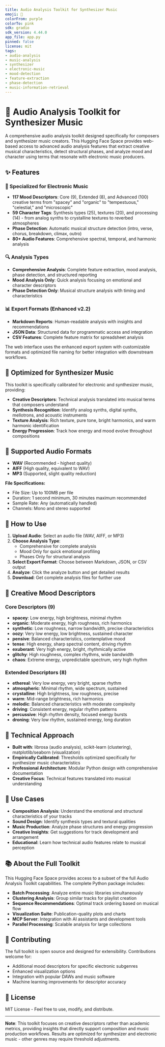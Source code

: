 ```yaml
---
title: Audio Analysis Toolkit for Synthesizer Music
emoji: 🎵
colorFrom: purple
colorTo: pink
sdk: gradio
sdk_version: 4.44.0
app_file: app.py
pinned: false
license: mit
tags:
- audio-analysis
- music-analysis
- synthesizer
- electronic-music
- mood-detection
- feature-extraction
- phase-detection
- music-information-retrieval
---
```


# 🎵 Audio Analysis Toolkit for Synthesizer Music

A comprehensive audio analysis toolkit designed specifically for composers and synthesizer music creators. This Hugging Face Space provides web-based access to advanced audio analysis features that extract creative musical characteristics, detect structural phases, and analyze mood and character using terms that resonate with electronic music producers.

## ✨ Features

### 🎯 Specialized for Electronic Music
- **117 Mood Descriptors**: Core (9), Extended (8), and Advanced (100) creative terms from "spacey" and "organic" to "tempestuous," "celestial," and "microscopic"
- **59 Character Tags**: Synthesis types (25), textures (20), and processing (14) - from analog synths to crystalline textures to reverbed atmospheres
- **Phase Detection**: Automatic musical structure detection (intro, verse, chorus, breakdown, climax, outro)
- **80+ Audio Features**: Comprehensive spectral, temporal, and harmonic analysis

### 🔍 Analysis Types
- **Comprehensive Analysis**: Complete feature extraction, mood analysis, phase detection, and structured reporting
- **Mood Analysis Only**: Quick analysis focusing on emotional and character descriptors
- **Phase Detection Only**: Musical structure analysis with timing and characteristics

### 📊 Export Formats (Enhanced v2.2)
- **Markdown Reports**: Human-readable analysis with insights and recommendations
- **JSON Data**: Structured data for programmatic access and integration
- **CSV Features**: Complete feature matrix for spreadsheet analysis

The web interface uses the enhanced export system with customizable formats and optimized file naming for better integration with downstream workflows.

## 🎼 Optimized for Synthesizer Music

This toolkit is specifically calibrated for electronic and synthesizer music, providing:

- **Creative Descriptors**: Technical analysis translated into musical terms that composers understand
- **Synthesis Recognition**: Identify analog synths, digital synths, mellotrons, and acoustic instruments
- **Texture Analysis**: Rich texture, pure tone, bright harmonics, and warm harmonic identification
- **Energy Progression**: Track how energy and mood evolve throughout compositions

## 🎵 Supported Audio Formats

- **WAV** (Recommended - highest quality)
- **AIFF** (High quality, equivalent to WAV)  
- **MP3** (Supported, slight quality reduction)

**File Specifications:**
- File Size: Up to 100MB per file
- Duration: 1 second minimum, 30 minutes maximum recommended
- Sample Rate: Any (automatically handled)
- Channels: Mono and stereo supported

## 🚀 How to Use

1. **Upload Audio**: Select an audio file (WAV, AIFF, or MP3)
2. **Choose Analysis Type**: 
   - Comprehensive for complete analysis
   - Mood Only for quick emotional profiling
   - Phases Only for structural analysis
3. **Select Export Format**: Choose between Markdown, JSON, or CSV output
4. **Analyze**: Click the analyze button and get detailed results
5. **Download**: Get complete analysis files for further use

## 🎯 Creative Mood Descriptors

### Core Descriptors (9)
- **spacey**: Low energy, high brightness, minimal rhythm
- **organic**: Moderate energy, high roughness, rich harmonics  
- **synthetic**: Low roughness, narrow bandwidth, precise characteristics
- **oozy**: Very low energy, low brightness, sustained character
- **pensive**: Balanced characteristics, contemplative mood
- **tense**: High energy, sharp spectral content, driving rhythm
- **exuberant**: Very high energy, bright, rhythmically active
- **glitchy**: High roughness, complex rhythms, wide bandwidth
- **chaos**: Extreme energy, unpredictable spectrum, very high rhythm

### Extended Descriptors (8)
- **ethereal**: Very low energy, very bright, sparse rhythm
- **atmospheric**: Minimal rhythm, wide spectrum, sustained
- **crystalline**: High brightness, low roughness, precise
- **warm**: Mid-range brightness, rich harmonics
- **melodic**: Balanced characteristics with moderate complexity
- **driving**: Consistent energy, regular rhythm patterns
- **percussive**: High rhythm density, focused energy bursts
- **droning**: Very low rhythm, sustained energy, long duration

## 🔧 Technical Approach

- **Built with**: librosa (audio analysis), scikit-learn (clustering), matplotlib/seaborn (visualization)
- **Empirically Calibrated**: Thresholds optimized specifically for synthesizer music characteristics
- **Professional Architecture**: Modular Python design with comprehensive documentation
- **Creative Focus**: Technical features translated into musical understanding

## 🎨 Use Cases

- **Composition Analysis**: Understand the emotional and structural characteristics of your tracks
- **Sound Design**: Identify synthesis types and textural qualities
- **Music Production**: Analyze phase structures and energy progression  
- **Creative Insights**: Get suggestions for track development and arrangement
- **Educational**: Learn how technical audio features relate to musical perception

## 📚 About the Full Toolkit

This Hugging Face Space provides access to a subset of the full Audio Analysis Toolkit capabilities. The complete Python package includes:

- **Batch Processing**: Analyze entire music libraries simultaneously
- **Clustering Analysis**: Group similar tracks for playlist creation
- **Sequence Recommendations**: Optimal track ordering based on musical flow
- **Visualization Suite**: Publication-quality plots and charts
- **MCP Server**: Integration with AI assistants and development tools
- **Parallel Processing**: Scalable analysis for large collections

## 🤝 Contributing

The full toolkit is open source and designed for extensibility. Contributions welcome for:
- Additional mood descriptors for specific electronic subgenres
- Enhanced visualization options
- Integration with popular DAWs and music software
- Machine learning improvements for descriptor accuracy

## 📄 License

MIT License - Feel free to use, modify, and distribute.

---

**Note**: This toolkit focuses on creative descriptors rather than academic metrics, providing insights that directly support composition and music production workflows. Results are optimized for synthesizer and electronic music - other genres may require threshold adjustments.